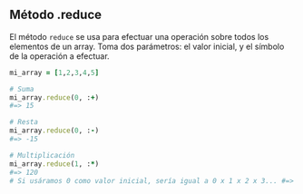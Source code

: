 ## Método .reduce

El método `reduce` se usa para efectuar una operación sobre todos los elementos de un array. Toma dos parámetros: el valor inicial, y el símbolo de la operación a efectuar.

```ruby
mi_array = [1,2,3,4,5]

# Suma
mi_array.reduce(0, :+)
#=> 15

# Resta
mi_array.reduce(0, :-)
#=> -15

# Multiplicación
mi_array.reduce(1, :*)
#=> 120
# Si usáramos 0 como valor inicial, sería igual a 0 x 1 x 2 x 3... #=> 0

```
